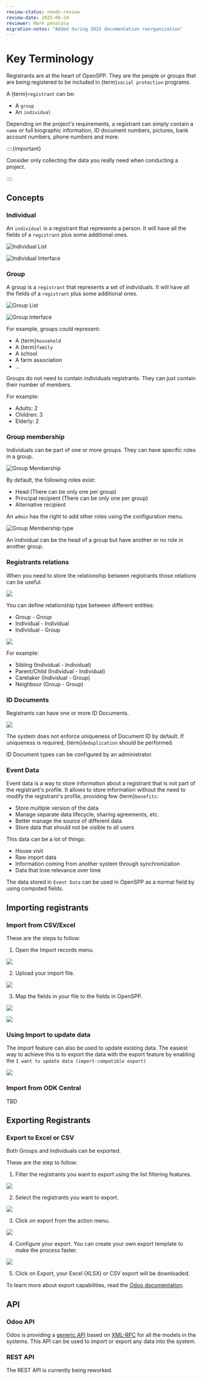 ```yaml
---
review-status: needs-review
review-date: 2025-06-24
reviewer: Mark penalosa
migration-notes: "Added during 2025 documentation reorganization"
---
```


# Key Terminology

Registrants are at the heart of OpenSPP. They are the people or groups that are being registered to be
included in {term}`social protection` programs.

A {term}`registrant` can be:

- A `group`
- An `individual`

Depending on the project's requirements, a registrant can simply contain a `name` or full biographic
information, ID document numbers, pictures, bank account numbers, phone numbers and more.

::::{important}

Consider only collecting the data you really need when conducting a project.

<!--  See: [Principles for Digital Development - Address Privacy & Security](https://digitalprinciples.org/principle/address-privacy-security/). -->

::::

## Concepts

### Individual

An `individual` is a registrant that represents a person. It will have all the fields of a `registrant` plus
some additional ones.

![Individual List](images/registrants/individual_list.png)

![Individual Interface](images/registrants/indivividual_ui.png)

### Group

A group is a `registrant` that represents a set of individuals. It will have all the fields of a `registrant`
plus some additional ones.

![Group List](images/registrants/group_list.png)

![Group Interface](images/registrants/group_ui.png)

For example, groups could represent:

- A {term}`household`
- A {term}`family`
- A school
- A farm association
- ...

Groups do not need to contain individuals registrants. They can just contain their number of members.

For example:

- Adults: 2
- Children: 3
- Elderly: 2

### Group membership

Individuals can be part of one or more groups. They can have specific roles in a group.

![Group Membership](images/registrants/group_membership.png)

By default, the following roles exist:

- Head (There can be only one per group)
- Principal recipient (There can be only one per group)
- Alternative recipient

An `admin` has the right to add other roles using the configuration menu.

![Group Membership type](images/registrants/group_membership_type.png)

An individual can be the head of a group but have another or no role in another group.

### Registrants relations

When you need to store the relationship between registrants those relations can be useful.

![](images/registrants/registrant_relations.png)

You can define relationship type between different entities:

- Group - Group
- Individual - Individual
- Individual - Group

![](images/registrants/registrant_relation_config.png)

For example:

- Sibling (Individual - Individual)
- Parent/Child (Individual - Individual)
- Caretaker (Individual - Group)
- Neighbour (Group - Group)

### ID Documents

Registrants can have one or more ID Documents.

![](images/registrants/registrant_ids.png)

The system does not enforce uniqueness of Document ID by default. If uniqueness is required, {term}`deduplication`
should be performed.

ID Document types can be configured by an administrator.

### Event Data

Event data is a way to store information about a registrant that is not part of the registrant's profile. It
allows to store information without the need to modify the registrant's profile, providing few {term}`benefits`:

- Store multiple version of the data
- Manage separate data lifecycle, sharing agreements, etc.
- Better manage the source of different data
- Store data that should not be visible to all users

This data can be a lot of things:

- House visit
- Raw import data
- Information coming from another system through synchronization
- Data that lose relevance over time

The data stored in `Event Data` can be used in OpenSPP as a normal field by using computed fields.

## Importing registrants

### Import from CSV/Excel

These are the steps to follow:

1. Open the Import records menu.

![](images/registrants/import_2.png)

2. Upload your import file.

![](images/registrants/import_3.png)

3. Map the fields in your file to the fields in OpenSPP.

![](images/registrants/import_mapping.png)

![](images/registrants/import_4.png)

### Using Import to update data

The import feature can also be used to update existing data. The easiest way to achieve this is to export the
data with the export feature by enabling the `I want to update data (import-compatible export)`

![](images/registrants/export_to_import.png)

### Import from ODK Central

TBD

## Exporting Registrants

### Export to Excel or CSV

Both Groups and Individuals can be exported.

These are the step to follow:

1. Filter the registrants you want to export using the list filtering features.

![](images/registrants/export_2.png)

2. Select the registrants you want to export.

![](images/registrants/export_1.png)

3. Click on export from the action menu.

![](images/registrants/export_3.png)

4. Configure your export. You can create your own export template to make the process faster.

![](images/registrants/export_configure.png)

5. Click on Export, your Excel (XLSX) or CSV export will be downloaded.

To learn more about export capabilities, read the [Odoo documentation](https://docs.advanceinsight.dev/applications/essentials/export_import_data.html).

## API

### Odoo API

Odoo is providing a [generic API](https://www.odoo.com/documentation/17.0/developer/reference/external_api.html)
based on [XML-RPC](https://en.wikipedia.org/wiki/XML-RPC) for all the models in the systems. This API can be
used to import or export any data into the system.

### REST API

The REST API is currently being reworked.
